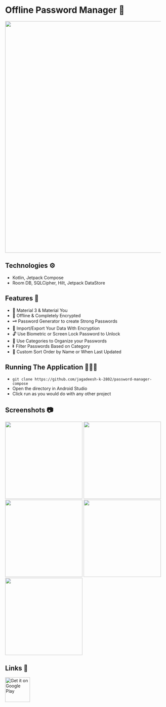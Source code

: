 # Offline Password Manager 🔑

<img src="https://github.com/jagadeesh-k-2802/password-manager-compose/assets/63912668/7a3b7444-2f33-4891-b5ee-350e219f15fa" width="750" />

## Technologies ⚙️

- Kotlin, Jetpack Compose
- Room DB, SQLCipher, Hilt, Jetpack DataStore

## Features 📲

- 🎨 Material 3 & Material You
- 🔐 Offline & Completely Encrypted 
- 🗝️ Password Generator to create Strong Passwords
- 💾 Import/Export Your Data With Encryption
- 🔓 Use Biometric or Screen Lock Password to Unlock
- 📂 Use Categories to Organize your Passwords
- ⏬ Filter Passwords Based on Category
- 📃 Custom Sort Order by Name or When Last Updated

## Running The Application 🧑🏻‍💻
- `git clone https://github.com/jagadeesh-k-2802/password-manager-compose`
- Open the directory in Android Studio
- Click run as you would do with any other project

## Screenshots 📷

<img src="https://github.com/jagadeesh-k-2802/password-manager-compose/assets/63912668/d466833a-b073-4114-acb0-b98ec066ec97" width="250" />
<img src="https://github.com/jagadeesh-k-2802/password-manager-compose/assets/63912668/ef2fe289-7884-4007-961d-e0a6dbb40a53" width="250" />
<img src="https://github.com/jagadeesh-k-2802/password-manager-compose/assets/63912668/5bccd082-1181-459f-a684-ad91cd72a77b" width="250" />
<img src="https://github.com/jagadeesh-k-2802/password-manager-compose/assets/63912668/8198d283-1dca-4ee2-a0b2-cae1a72f1508" width="250" />
<img src="https://github.com/jagadeesh-k-2802/password-manager-compose/assets/63912668/d43f2911-75c9-4cb9-81d9-00e3c3a8ebfa" width="250" />

## Links 🔗

<a href="https://play.google.com/store/apps/details?id=com.jackappsdev.password_manager" target="_blank">
    <img alt="Get it on Google Play" src="https://play.google.com/intl/en_us/badges/static/images/badges/en_badge_web_generic.png" height="80" align="middle">
</a>

